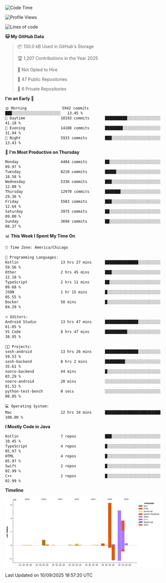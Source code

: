 <!--START_SECTION:waka-->
![Code Time](http://img.shields.io/badge/Code%20Time-1%2C482%20hrs%2010%20mins-blue)

![Profile Views](http://img.shields.io/badge/Profile%20Views-0-blue)

![Lines of code](https://img.shields.io/badge/From%20Hello%20World%20I%27ve%20Written-17.1%20million%20lines%20of%20code-blue)

**🐱 My GitHub Data** 

> 📦 130.0 kB Used in GitHub's Storage 
 > 
> 🏆 1,207 Contributions in the Year 2025
 > 
> 🚫 Not Opted to Hire
 > 
> 📜 47 Public Repositories 
 > 
> 🔑 6 Private Repositories 
 > 
**I'm an Early 🐤** 

```text
🌞 Morning                5942 commits        ███░░░░░░░░░░░░░░░░░░░░░░   13.45 % 
🌆 Daytime                18193 commits       ██████████░░░░░░░░░░░░░░░   41.18 % 
🌃 Evening                14108 commits       ████████░░░░░░░░░░░░░░░░░   31.94 % 
🌙 Night                  5933 commits        ███░░░░░░░░░░░░░░░░░░░░░░   13.43 % 
```
📅 **I'm Most Productive on Thursday** 

```text
Monday                   4404 commits        ██░░░░░░░░░░░░░░░░░░░░░░░   09.97 % 
Tuesday                  8210 commits        █████░░░░░░░░░░░░░░░░░░░░   18.58 % 
Wednesday                5336 commits        ███░░░░░░░░░░░░░░░░░░░░░░   12.08 % 
Thursday                 12970 commits       ███████░░░░░░░░░░░░░░░░░░   29.36 % 
Friday                   5583 commits        ███░░░░░░░░░░░░░░░░░░░░░░   12.64 % 
Saturday                 3975 commits        ██░░░░░░░░░░░░░░░░░░░░░░░   09.00 % 
Sunday                   3698 commits        ██░░░░░░░░░░░░░░░░░░░░░░░   08.37 % 
```


📊 **This Week I Spent My Time On** 

```text
🕑︎ Time Zone: America/Chicago

💬 Programming Languages: 
Kotlin                   13 hrs 27 mins      ███████████████░░░░░░░░░░   59.56 % 
Other                    2 hrs 45 mins       ███░░░░░░░░░░░░░░░░░░░░░░   12.18 % 
TypeScript               2 hrs 11 mins       ██░░░░░░░░░░░░░░░░░░░░░░░   09.68 % 
JSON                     1 hr 15 mins        █░░░░░░░░░░░░░░░░░░░░░░░░   05.55 % 
Docker                   58 mins             █░░░░░░░░░░░░░░░░░░░░░░░░   04.29 % 

🔥 Editors: 
Android Studio           13 hrs 47 mins      ███████████████░░░░░░░░░░   61.05 % 
VS Code                  8 hrs 47 mins       ██████████░░░░░░░░░░░░░░░   38.95 % 

🐱‍💻 Projects: 
sesh-android             13 hrs 26 mins      ███████████████░░░░░░░░░░   59.53 % 
sesh-backend             8 hrs 2 mins        █████████░░░░░░░░░░░░░░░░   35.61 % 
nooro-backend            44 mins             █░░░░░░░░░░░░░░░░░░░░░░░░   03.29 % 
nooro-android            20 mins             ░░░░░░░░░░░░░░░░░░░░░░░░░   01.52 % 
python-test-bench        0 secs              ░░░░░░░░░░░░░░░░░░░░░░░░░   00.05 % 

💻 Operating System: 
Mac                      22 hrs 34 mins      █████████████████████████   100.00 % 
```

**I Mostly Code in Java** 

```text
Kotlin                   7 repos             ███░░░░░░░░░░░░░░░░░░░░░░   10.45 % 
TypeScript               4 repos             █░░░░░░░░░░░░░░░░░░░░░░░░   05.97 % 
HTML                     4 repos             █░░░░░░░░░░░░░░░░░░░░░░░░   05.97 % 
Swift                    2 repos             █░░░░░░░░░░░░░░░░░░░░░░░░   02.99 % 
C++                      2 repos             █░░░░░░░░░░░░░░░░░░░░░░░░   02.99 % 
```



**Timeline**

![Lines of Code chart](https://raw.githubusercontent.com/phanijsp/phanijsp/main/assets/bar_graph.png)


 Last Updated on 10/09/2025 18:57:20 UTC
<!--END_SECTION:waka-->
